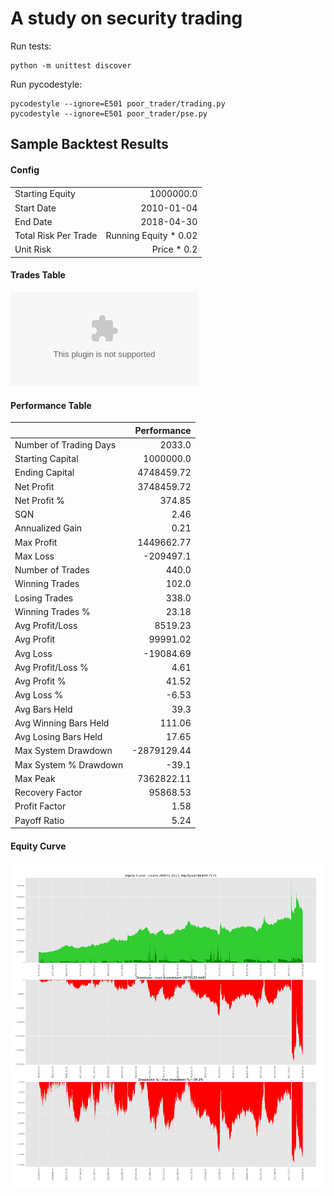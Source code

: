 # A study on security trading

Run tests:
```
python -m unittest discover
```


Run pycodestyle:
```
pycodestyle --ignore=E501 poor_trader/trading.py
pycodestyle --ignore=E501 poor_trader/pse.py
```


## Sample Backtest Results

#### Config 
|                      |                        | 
|----------------------|-----------------------:| 
| Starting Equity      |  1000000.0             | 
| Start Date           |  2010-01-04            | 
| End Date             |  2018-04-30            | 
| Total Risk Per Trade |  Running Equity * 0.02 | 
| Unit Risk            |  Price * 0.2           | 



#### Trades Table
![Trades Table](readme_assets/trades.csv "Trades Table")



#### Performance Table
|                        | Performance | 
|------------------------|------------:| 
| Number of Trading Days | 2033.0      | 
| Starting Capital       | 1000000.0   | 
| Ending Capital         | 4748459.72  | 
| Net Profit             | 3748459.72  | 
| Net Profit %           | 374.85      | 
| SQN                    | 2.46        | 
| Annualized Gain        | 0.21        | 
| Max Profit             | 1449662.77  | 
| Max Loss               | -209497.1   | 
| Number of Trades       | 440.0       | 
| Winning Trades         | 102.0       | 
| Losing Trades          | 338.0       | 
| Winning Trades %       | 23.18       | 
| Avg Profit/Loss        | 8519.23     | 
| Avg Profit             | 99991.02    | 
| Avg Loss               | -19084.69   | 
| Avg Profit/Loss %      | 4.61        | 
| Avg Profit %           | 41.52       | 
| Avg Loss %             | -6.53       | 
| Avg Bars Held          | 39.3        | 
| Avg Winning Bars Held  | 111.06      | 
| Avg Losing Bars Held   | 17.65       | 
| Max System Drawdown    | -2879129.44 | 
| Max System % Drawdown  | -39.1       | 
| Max Peak               | 7362822.11  | 
| Recovery Factor        | 95868.53    | 
| Profit Factor          | 1.58        | 
| Payoff Ratio           | 5.24        | 



#### Equity Curve
![Equity Curve Chart](readme_assets/equity_curve_chart.png "Equity Curve Chart")
